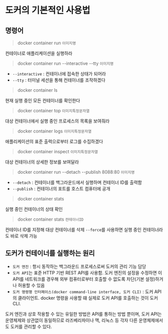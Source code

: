 # 도커의 기본적인 사용법

## 명령어

> docker container run `이미지명`

컨테이너로 애플리케이션을 실행하라
<br />

> docker container run --interactive --tty `이미지명`

- `--interactive` : 컨테이너에 접속한 상태가 되어라
- `--tty` : 터미널 세션을 통해 컨테이너를 조작하겠다
  <br />

> docker container ls

현재 실행 중인 모든 컨테이너를 확인한다
<br />

> docker container top `이미지특정문자열`

대상 컨테이너에서 실행 중인 프로세스의 목록을 보여줘라
<br />

> docker container logs `이미지특정문자열`

애플리케이션의 표준 출력으로부터 로그를 수집하겠다
<br />

> docker container inspect `이미지특정문자열`

대상 컨테이너의 상세한 정보를 보여달라
<br />

> docker container run --detach --publish 8088:80 `이미지명`

- `--detach` : 컨테이너를 백그라운드에서 실행하며 컨테이너 ID를 출력함
- `--publish` : 컨테이너의 포트를 호스트 컴퓨터에 공개

> docker container stats

실행 중인 컨테이너의 상태 확인
<br />

> docker container stats `컨테이너ID`

컨테이너 ID를 지정해 대상 컨테이너를 삭제
`--force`를 사용하면 실행 중인 컨테이너라도 바로 삭제 가능

## 도커가 컨테이너를 실행하는 원리

- `도커 엔진` : 항시 동작하는 백그라운드 프로세스로써 도커의 관리 기능 담당
- `도커 API`는 표준 HTTP 기반 REST API를 사용함. 도커 엔진의 설정을 수정하면 이 API를 네트워크를 경우해 외부 컴퓨터로부터 호출할 수 없도록 차단(기본 설정)하거나 허용할 수 있음
- `도커 명령행 인터페이스(docker command-line interface, 도커 CLI)` : 도커 API의 클라이언트. docker 명령을 사용할 떄 실제로 도커 API를 호출하는 것이 도커 CLI.

도커 엔진과 상호 작용할 수 있는 유일한 방법은 API를 통하는 방법 뿐이며, 도커 API는 운영체제와 상관없이 동일하므로 라즈베리파이나 맥, 리눅스 등 각자 다른 운영체제에서도 도커를 관리할 수 있다.
